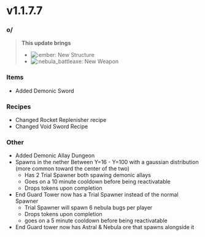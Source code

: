 # v1.1.7.7

### o/

> **This update brings**
>
> * <img src="https://cdn.discordapp.com/emojis/1128223510771281981.webp?size=56&#x26;quality=lossless" alt=":ember:" data-size="line"> New Structure
> * ![:nebula\_battleaxe:](https://cdn.discordapp.com/emojis/1172373637215563807.webp?size=56\&quality=lossless) New Weapon

### **Items**

* Added Demonic Sword

### **Recipes**

* Changed Rocket Replenisher recipe
* Changed Void Sword Recipe

### **Other**

* Added Demonic Allay Dungeon
* Spawns in the nether Between Y=16 - Y=100 with a gaussian distribution (more common toward the center of the two)
  * Has 2 Trial Spawner both spawing demonic allays
  * Goes on a 10 minute cooldown before being reactivatable
  * Drops tokens upon completion
* End Guard Tower now has a Trial Spawner instead of the normal Spawner
  * Trial Spawner will spawn 6 nebula bugs per player
  * Drops tokens upon completion
  * goes on a 5 minute cooldown before being reactivatable
* End Guard tower now has Astral & Nebula ore that spawns alongside it
